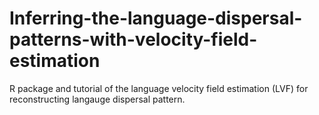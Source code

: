 # Inferring-the-language-dispersal-patterns-with-velocity-field-estimation
R package and tutorial of the language velocity field estimation (LVF) for reconstructing langauge dispersal pattern.
